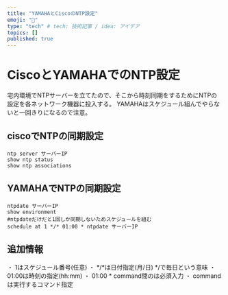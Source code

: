 ```yaml
---
title: "YAMAHAとCiscoのNTP設定"
emoji: "🎉"
type: "tech" # tech: 技術記事 / idea: アイデア
topics: []
published: true
---
```

# CiscoとYAMAHAでのNTP設定
宅内環境でNTPサーバーを立てたので、そこから時刻同期をするためにNTPの設定を各ネットワーク機器に投入する。
YAMAHAはスケジュール組んでやらないと一回きりになるので注意。

## ciscoでNTPの同期設定

    ntp server サーバーIP
    show ntp status
    show ntp associations

## YAMAHAでNTPの同期設定

    ntpdate サーバーIP
    show environment
    #ntpdateだけだと1回しか同期しないためスケジュールを組む
    schedule at 1 */* 01:00 * ntpdate サーバーIP

## 追加情報
・ 1はスケジュール番号(任意)
・ */*は日付指定(月/日) */で毎日という意味
・ 01:00は時刻の指定(hh:mm)
・ 01:00 * command間のは必須入力
・ commandは実行するコマンド指定